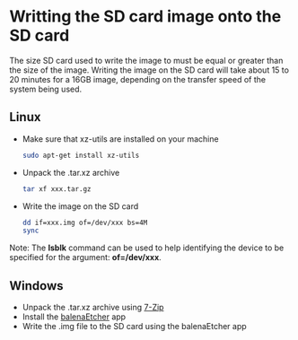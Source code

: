 # Writting the SD card image onto the SD card

The size SD card used to write the image to must be equal or greater than the size of the image.
Writing the image on the SD card will take about 15 to 20 minutes for a 16GB image, depending on the transfer speed of the system being used. 

## Linux
* Make sure that xz-utils are installed on your machine
    ~~~sh
    sudo apt-get install xz-utils
    ~~~
* Unpack the .tar.xz archive
    ~~~sh
    tar xf xxx.tar.gz
    ~~~
* Write the image on the SD card
    ~~~sh
    dd if=xxx.img of=/dev/xxx bs=4M
    sync
    ~~~
    
Note: The **lsblk** command can be used to help identifying the device to be specified for the argument: **of=/dev/xxx**.

## Windows
* Unpack the .tar.xz archive using [7-Zip](https://www.7-zip.org/)
* Install the [balenaEtcher](https://www.balena.io/etcher/) app
* Write the .img file to the SD card using the balenaEtcher app

